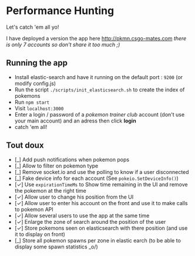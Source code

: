 # Performance Hunting

Let's catch 'em all yo!

I have deployed a version the app here http://pkmn.csgo-mates.com *there is only 7 accounts so don't share it too much ;)*

## Running the app

* Install elastic-search and have it running on the default port : `9200` (or modify config.js)
* Run the script `./scripts/init_elasticsearch.sh` to create the index of pokemons
* Run `npm start`
* Visit `localhost:3000`
* Enter a login / password of a _pokemon trainer club_ account (don't use your main account) and an adress then click **login**
* catch 'em all!

## Tout doux

* [\_] Add push notifications when pokemon pops
* [\_] Allow to filter on pokemon type
* [\_] Remove socket.io and use the polling to know if a user disconnected
* [\_] Fake device info for each account (See `pokeio.SetDeviceInfo()`)
* [✓] Use `expirationTimeMs` to Show time remaining in the UI and remove the pokemon at the right time
* [✓] Allow user to change his position from the UI 
* [✓] Allow user to enter his account on the front and use it to make calls to pokemon API
* [✓] Allow several users to use the app at the same time
* [✓] Enlarge the zone of search around the position of the user
* [✓] Store pokemons seen on elasticsearch with there position (and use it to display on front)
* [\_] Store all pokemon spawns per zone in elastic earch (to be able to display some spawn statistics _o/)